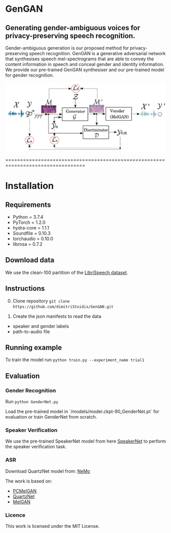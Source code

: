 # GenGAN

## Generating gender-ambiguous voices for privacy-preserving speech recognition.


<p>Gender-ambiguous generation is our proposed method for privacy-preserving speech recognition. GenGAN is a generative adversarial network that synthesises speech mel-spectrograms that are able to convey the content information in speech and conceal gender and identity information.
We provide our pre-trained GenGAN synthesiser and our pre-trained model for gender recognition.</p>

![GenGAN pipeline](/gengan_pipeline.jpg)

=================================================================================

# Installation

## Requirements
* Python = 3.7.4
* PyTorch = 1.2.0
* hydra-core = 1.1.1
* Soundfile = 0.10.3
* torchaudio = 0.10.0
* librosa = 0.7.2



## Download data
We use the clean-100 partition of the [LibriSpeech dataset](https://www.openslr.org/12).


## Instructions

0. Clone repository
`git clone https://github.com/dimitriStoidis/GenGAN.git`

1. Create the json manifests to read the data
* speaker and gender labels
* path-to-audio file 


## Running example

To train the model run `python train.py --experiment_name trial1`

## Evaluation


### Gender Recognition
Run `python GenderNet.py`
<p>Load the pre-trained model in `/models/model.ckpt-90_GenderNet.pt` for evaluation or train GenderNet from scratch.


### Speaker Verification
We use the pre-trained SpeakerNet model from here [SpeakerNet](https://github.com/clovaai/voxceleb_trainer) to perform the speaker verification task.

### ASR
Download QuartzNet model from: [NeMo](https://catalog.ngc.nvidia.com/orgs/nvidia/models/nemospeechmodels)

The work is based on:
* [PCMelGAN](https://github.com/daverics/pcmelgan)
* [QuartzNet](https://catalog.ngc.nvidia.com/orgs/nvidia/models/nemospeechmodels)
* [MelGAN](https://github.com/descriptinc/melgan-neurips)
### Licence
This work is licensed under the MIT License.
